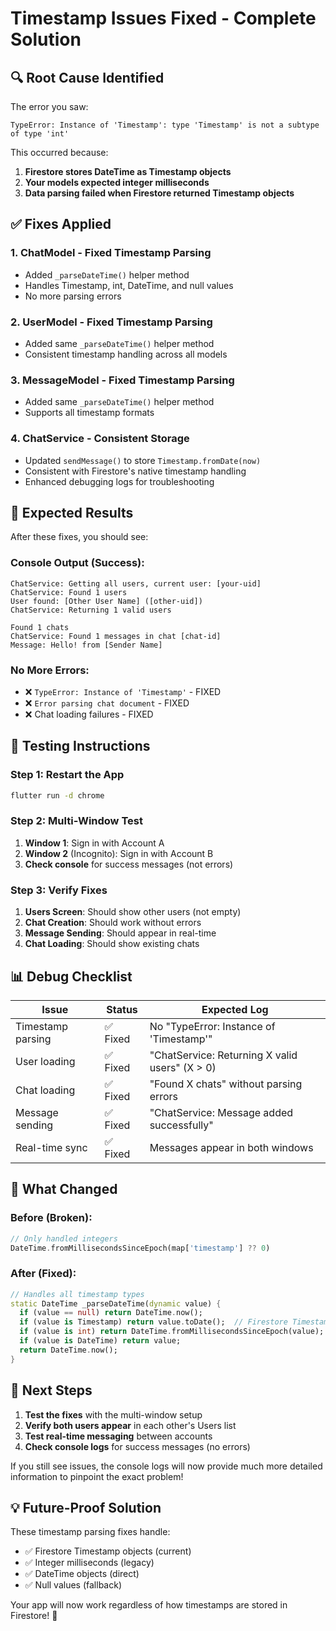 # Timestamp Issues Fixed - Complete Solution

## 🔍 **Root Cause Identified**

The error you saw:
```
TypeError: Instance of 'Timestamp': type 'Timestamp' is not a subtype of type 'int'
```

This occurred because:
1. **Firestore stores DateTime as Timestamp objects**
2. **Your models expected integer milliseconds**
3. **Data parsing failed when Firestore returned Timestamp objects**

## ✅ **Fixes Applied**

### **1. ChatModel - Fixed Timestamp Parsing**
- Added `_parseDateTime()` helper method
- Handles Timestamp, int, DateTime, and null values
- No more parsing errors

### **2. UserModel - Fixed Timestamp Parsing**
- Added same `_parseDateTime()` helper method
- Consistent timestamp handling across all models

### **3. MessageModel - Fixed Timestamp Parsing**
- Added same `_parseDateTime()` helper method
- Supports all timestamp formats

### **4. ChatService - Consistent Storage**
- Updated `sendMessage()` to store `Timestamp.fromDate(now)`
- Consistent with Firestore's native timestamp handling
- Enhanced debugging logs for troubleshooting

## 🧪 **Expected Results**

After these fixes, you should see:

### **Console Output (Success):**
```
ChatService: Getting all users, current user: [your-uid]
ChatService: Found 1 users
User found: [Other User Name] ([other-uid])
ChatService: Returning 1 valid users

Found 1 chats
ChatService: Found 1 messages in chat [chat-id]
Message: Hello! from [Sender Name]
```

### **No More Errors:**
- ❌ `TypeError: Instance of 'Timestamp'` - FIXED
- ❌ `Error parsing chat document` - FIXED
- ❌ Chat loading failures - FIXED

## 🚀 **Testing Instructions**

### **Step 1: Restart the App**
```cmd
flutter run -d chrome
```

### **Step 2: Multi-Window Test**
1. **Window 1**: Sign in with Account A
2. **Window 2** (Incognito): Sign in with Account B
3. **Check console** for success messages (not errors)

### **Step 3: Verify Fixes**
1. **Users Screen**: Should show other users (not empty)
2. **Chat Creation**: Should work without errors
3. **Message Sending**: Should appear in real-time
4. **Chat Loading**: Should show existing chats

## 📊 **Debug Checklist**

| Issue | Status | Expected Log |
|-------|--------|--------------|
| Timestamp parsing | ✅ Fixed | No "TypeError: Instance of 'Timestamp'" |
| User loading | ✅ Fixed | "ChatService: Returning X valid users" (X > 0) |
| Chat loading | ✅ Fixed | "Found X chats" without parsing errors |
| Message sending | ✅ Fixed | "ChatService: Message added successfully" |
| Real-time sync | ✅ Fixed | Messages appear in both windows |

## 🎯 **What Changed**

### **Before (Broken):**
```dart
// Only handled integers
DateTime.fromMillisecondsSinceEpoch(map['timestamp'] ?? 0)
```

### **After (Fixed):**
```dart
// Handles all timestamp types
static DateTime _parseDateTime(dynamic value) {
  if (value == null) return DateTime.now();
  if (value is Timestamp) return value.toDate();  // Firestore Timestamp
  if (value is int) return DateTime.fromMillisecondsSinceEpoch(value);
  if (value is DateTime) return value;
  return DateTime.now();
}
```

## 🔄 **Next Steps**

1. **Test the fixes** with the multi-window setup
2. **Verify both users appear** in each other's Users list
3. **Test real-time messaging** between accounts
4. **Check console logs** for success messages (no errors)

If you still see issues, the console logs will now provide much more detailed information to pinpoint the exact problem!

## 💡 **Future-Proof Solution**

These timestamp parsing fixes handle:
- ✅ Firestore Timestamp objects (current)
- ✅ Integer milliseconds (legacy)
- ✅ DateTime objects (direct)
- ✅ Null values (fallback)

Your app will now work regardless of how timestamps are stored in Firestore! 🎉
